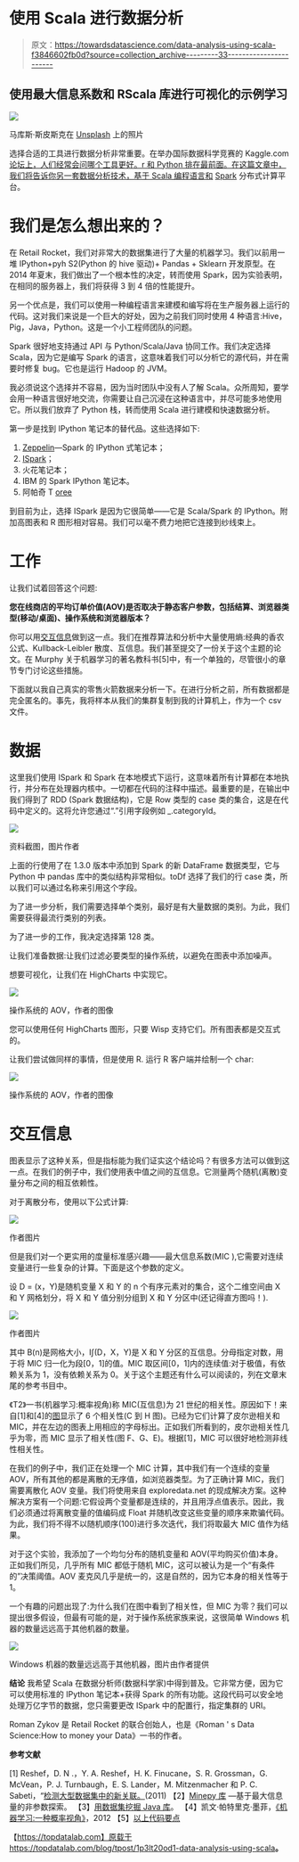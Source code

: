 # 使用 Scala 进行数据分析

> 原文：<https://towardsdatascience.com/data-analysis-using-scala-f3846602fb0d?source=collection_archive---------33----------------------->

## 使用最大信息系数和 RScala 库进行可视化的示例学习

![](img/a2f6a90037a5b33dfc7d47975ff798e7.png)

马库斯·斯皮斯克在 [Unsplash](https://unsplash.com?utm_source=medium&utm_medium=referral) 上的照片

选择合适的工具进行数据分析非常重要。在举办国际数据科学竞赛的 Kaggle.com[论坛上，人们经常会问哪个工具更好。r 和 Python 排在最前面。在这篇文章中，我们将告诉你另一套数据分析技术，基于 Scala 编程语言和](http://kaggle.com/) [Spark](http://spark.apache.org/) 分布式计算平台。

# 我们是怎么想出来的？

在 Retail Rocket，我们对非常大的数据集进行了大量的机器学习。我们以前用一堆 IPython+pyh S2(Python 的 hive 驱动)+ Pandas + Sklearn 开发原型。在 2014 年夏末，我们做出了一个根本性的决定，转而使用 Spark，因为实验表明，在相同的服务器上，我们将获得 3 到 4 倍的性能提升。

另一个优点是，我们可以使用一种编程语言来建模和编写将在生产服务器上运行的代码。这对我们来说是一个巨大的好处，因为之前我们同时使用 4 种语言:Hive，Pig，Java，Python。这是一个小工程师团队的问题。

Spark 很好地支持通过 API 与 Python/Scala/Java 协同工作。我们决定选择 Scala，因为它是编写 Spark 的语言，这意味着我们可以分析它的源代码，并在需要时修复 bug。它也是运行 Hadoop 的 JVM。

我必须说这个选择并不容易，因为当时团队中没有人了解 Scala。众所周知，要学会用一种语言很好地交流，你需要让自己沉浸在这种语言中，并尽可能多地使用它。所以我们放弃了 Python 栈，转而使用 Scala 进行建模和快速数据分析。

第一步是找到 IPython 笔记本的替代品。这些选择如下:

1.  [Zeppelin](https://zeppelin.apache.org/)—Spark 的 IPython 式笔记本；
2.  [ISpark](https://github.com/tribbloid/ISpark)；
3.  火花笔记本；
4.  IBM 的 Spark IPython 笔记本。
5.  阿帕奇 T [oree](https://toree.apache.org/)

到目前为止，选择 ISpark 是因为它很简单——它是 Scala/Spark 的 IPython。附加高图表和 R 图形相对容易。我们可以毫不费力地把它连接到纱线束上。

# 工作

让我们试着回答这个问题:

**您在线商店的平均订单价值(AOV)是否取决于静态客户参数，包括结算、浏览器类型(移动/桌面)、操作系统和浏览器版本？**

你可以用[交互信息](http://en.wikipedia.org/wiki/Mutual_information)做到这一点。我们在推荐算法和分析中大量使用熵:经典的香农公式、Kullback-Leibler 散度、互信息。我们甚至提交了一份关于这个主题的论文。在 Murphy 关于机器学习的著名教科书[5]中，有一个单独的，尽管很小的章节专门讨论这些措施。

下面就以我自己真实的零售火箭数据来分析一下。在进行分析之前，所有数据都是完全匿名的。事先，我将样本从我们的集群复制到我的计算机上，作为一个 csv 文件。

# 数据

这里我们使用 ISpark 和 Spark 在本地模式下运行，这意味着所有计算都在本地执行，并分布在处理器内核中。一切都在代码的注释中描述。最重要的是，在输出中我们得到了 RDD (Spark 数据结构)，它是 Row 类型的 case 类的集合，这是在代码中定义的。这将允许您通过“.”引用字段例如 _.categoryId。

![](img/2d4c423b460261ed372eaf744dd396c3.png)

资料截图，图片作者

上面的行使用了在 1.3.0 版本中添加到 Spark 的新 DataFrame 数据类型，它与 Python 中 pandas 库中的类似结构非常相似。toDf 选择了我们的行 case 类，所以我们可以通过名称来引用这个字段。

为了进一步分析，我们需要选择单个类别，最好是有大量数据的类别。为此，我们需要获得最流行类别的列表。

为了进一步的工作，我决定选择第 128 类。

让我们准备数据:让我们过滤必要类型的操作系统，以避免在图表中添加噪声。

想要可视化，让我们在 HighCharts 中实现它。

![](img/f723c6e4f426d29b3a4d9b1efe8eb102.png)

操作系统的 AOV，作者的图像

您可以使用任何 HighCharts 图形，只要 Wisp 支持它们。所有图表都是交互式的。

让我们尝试做同样的事情，但是使用 R.
运行 R 客户端并绘制一个 char:

![](img/d74b39c0cfa6e79178c5a713fbb50a10.png)

操作系统的 AOV，作者的图像

# 交互信息

图表显示了这种关系，但是指标能为我们证实这个结论吗？有很多方法可以做到这一点。在我们的例子中，我们使用表中值之间的互信息。它测量两个随机(离散)变量分布之间的相互依赖性。

对于离散分布，使用以下公式计算:

![](img/cd0324eb3d898864032c38d2548829e8.png)

作者图片

但是我们对一个更实用的度量标准感兴趣——最大信息系数(MIC ),它需要对连续变量进行一些复杂的计算。下面是这个参数的定义。

设 D = (x，Y)是随机变量 X 和 Y 的 n 个有序元素对的集合，这个二维空间由 X 和 Y 网格划分，将 X 和 Y 值分别分组到 X 和 Y 分区中(还记得直方图吗！).

![](img/83bd5e2406f2065c6a655b91392b7c8d.png)

作者图片

其中 B(n)是网格大小，I∫(D，X，Y)是 X 和 Y 分区的互信息。分母指定对数，用于将 MIC 归一化为段[0，1]的值。MIC 取区间[0，1]内的连续值:对于极值，有依赖关系为 1，没有依赖关系为 0。关于这个主题还有什么可以阅读的，列在文章末尾的参考书目中。

《T2》一书(机器学习:概率视角)称 MIC(互信息)为 21 世纪的相关性。原因如下！来自[1]和[4]的[图](https://www.cs.ubc.ca/~murphyk/MLbook/figReport-16-Aug-2012/pdfFigures/MICfig4.pdf)显示了 6 个相关性(C 到 H 图)。已经为它们计算了皮尔逊相关和 MIC，并在左边的图表上用相应的字母标出。正如我们所看到的，皮尔逊相关性几乎为零，而 MIC 显示了相关性(图 F、G、E)。根据[1]，MIC 可以很好地检测非线性相关性。

在我们的例子中，我们正在处理一个 MIC 计算，其中我们有一个连续的变量 AOV，所有其他的都是离散的无序值，如浏览器类型。为了正确计算 MIC，我们需要离散化 AOV 变量。我们将使用来自 exploredata.net 的现成解决方案。这种解决方案有一个问题:它假设两个变量都是连续的，并且用浮点值表示。因此，我们必须通过将离散变量的值编码成 Float 并随机改变这些变量的顺序来欺骗代码。为此，我们将不得不以随机顺序(100)进行多次迭代，我们将取最大 MIC 值作为结果。

对于这个实验，我添加了一个均匀分布的随机变量和 AOV(平均购买价值)本身。正如我们所见，几乎所有 MIC 都低于随机 MIC，这可以被认为是一个“有条件的”决策阈值。AOV 麦克风几乎是统一的，这是自然的，因为它本身的相关性等于 1。

一个有趣的问题出现了:为什么我们在图中看到了相关性，但 MIC 为零？我们可以提出很多假设，但最有可能的是，对于操作系统家族来说，这很简单 Windows 机器的数量远远高于其他机器的数量。

![](img/8f5f1b38a79e345ad495f848c63896ce.png)

Windows 机器的数量远远高于其他机器，图片由作者提供

**结论**
我希望 Scala 在数据分析师(数据科学家)中得到普及。它非常方便，因为它可以使用标准的 IPython 笔记本+获得 Spark 的所有功能。这段代码可以安全地处理万亿字节的数据，您只需要更改 ISpark 中的配置行，指定集群的 URI。

Roman Zykov 是 Retail Rocket 的联合创始人，也是《Roman ' s Data Science:How to money your Data》一书的作者。

**参考文献**

[1] Reshef，D. N .，Y. A. Reshef，H. K. Finucane，S. R. Grossman，G. McVean，P. J. Turnbaugh，E. S. Lander，M. Mitzenmacher 和 P. C. Sabeti，“[检测大型数据集中的新关联。](https://www.researchgate.net/publication/51884204_Detecting_Novel_Associations_in_Large_Data_Sets)(2011)
【2】[Minepy 库](https://minepy.readthedocs.io/en/latest/) —基于最大信息量的非参数探索。
【3】[用数据集挖掘 Java 库](http://www.exploredata.net/Downloads)。
【4】凯文·帕特里克·墨菲，[《机器学习:一种概率视角》](https://probml.github.io/pml-book/book0.html)，2012
【5】[以上代码要点](https://gist.github.com/rzykov/2c66b2bfffad3136837ab9dc0c22000c)

【https://topdatalab.com】原载于<https://topdatalab.com/blog/tpost/1p3lt20od1-data-analysis-using-scala>**。**